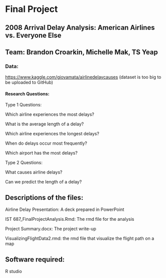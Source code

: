 # Final Project 

## 2008 Arrival Delay Analysis: American Airlines vs. Everyone Else 

## Team: Brandon Croarkin, Michelle Mak, TS Yeap

### Data: 
https://www.kaggle.com/giovamata/airlinedelaycauses (dataset is too big to be uploaded to GitHub)

#### Research Questions:
Type 1 Questions: 

Which airline experiences the most delays?

What is the average length of a delay?

Which airline experiences the longest delays?

When do delays occur most frequently?

Which airport has the most delays?

Type 2 Questions: 

What causes airline delays?

Can we predict the length of a delay?

## Descriptions of the files:
Airline Delay Presentation: A deck prepared in PowerPoint

IST 687_FinalProjectAnalysis.Rmd: The rmd file for the analysis

Project Summary.docx: The project write-up

VisualizingFlightData2.rmd: the rmd file that visualize the flight path on a map


## Software required:
R studio

